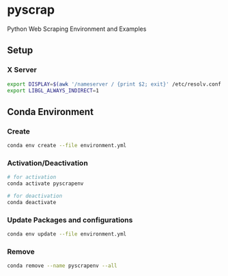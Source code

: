 # pyscrap
Python Web Scraping Environment and Examples

## Setup

### X Server

```bash
export DISPLAY=$(awk '/nameserver / {print $2; exit}' /etc/resolv.conf 2>/dev/null):0
export LIBGL_ALWAYS_INDIRECT=1
```

## Conda Environment

### Create

```bash
conda env create --file environment.yml
```

### Activation/Deactivation

```bash
# for activation
conda activate pyscrapenv

# for deactivation
conda deactivate
```

### Update Packages and configurations

```bash
conda env update --file environment.yml
```

### Remove 

```bash
conda remove --name pyscrapenv --all
```